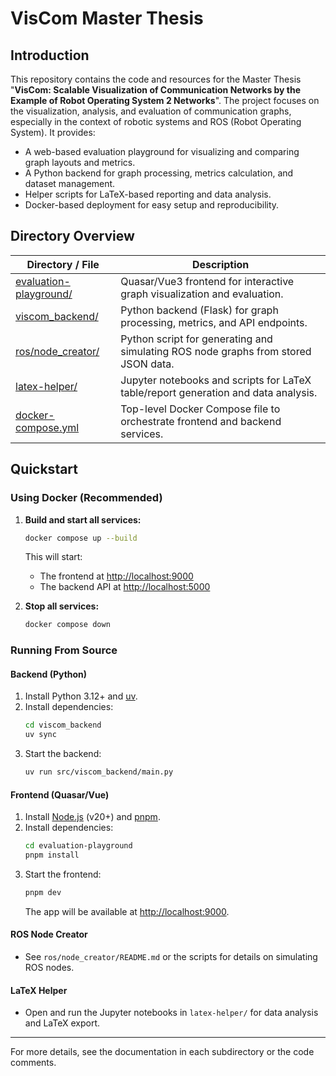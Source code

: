 # VisCom Master Thesis

## Introduction

This repository contains the code and resources for the Master Thesis "**VisCom: Scalable Visualization of Communication Networks by the Example of Robot Operating System 2 Networks**".
The project focuses on the visualization, analysis, and evaluation of communication graphs, especially in the context of robotic systems and ROS (Robot Operating System). It provides:

- A web-based evaluation playground for visualizing and comparing graph layouts and metrics.
- A Python backend for graph processing, metrics calculation, and dataset management.
- Helper scripts for LaTeX-based reporting and data analysis.
- Docker-based deployment for easy setup and reproducibility.

## Directory Overview

| Directory / File                                  | Description                                                                        |
| ------------------------------------------------- | ---------------------------------------------------------------------------------- |
| [evaluation-playground/](./evaluation-playground) | Quasar/Vue3 frontend for interactive graph visualization and evaluation.           |
| [viscom_backend/](./viscom_backend)               | Python backend (Flask) for graph processing, metrics, and API endpoints.           |
| [ros/node_creator/](./ros/node_creator)           | Python script for generating and simulating ROS node graphs from stored JSON data.  |
| [latex-helper/](./latex-helper)                   | Jupyter notebooks and scripts for LaTeX table/report generation and data analysis. |
| [docker-compose.yml](./docker-compose.yml)        | Top-level Docker Compose file to orchestrate frontend and backend services.        |

## Quickstart

### Using Docker (Recommended)

1. **Build and start all services:**
   ```bash
   docker compose up --build
   ```
   This will start:
   - The frontend at [http://localhost:9000](http://localhost:9000)
   - The backend API at [http://localhost:5000](http://localhost:5000)

2. **Stop all services:**
   ```bash
   docker compose down
   ```

### Running From Source

#### Backend (Python)

1. Install Python 3.12+ and [uv](https://github.com/astral-sh/uv).
2. Install dependencies:
   ```bash
   cd viscom_backend
   uv sync
   ```
3. Start the backend:
   ```bash
   uv run src/viscom_backend/main.py
   ```

#### Frontend (Quasar/Vue)

1. Install [Node.js](https://nodejs.org/) (v20+) and [pnpm](https://pnpm.io/).
2. Install dependencies:
   ```bash
   cd evaluation-playground
   pnpm install
   ```
3. Start the frontend:
   ```bash
   pnpm dev
   ```
   The app will be available at [http://localhost:9000](http://localhost:9000).

#### ROS Node Creator

- See `ros/node_creator/README.md` or the scripts for details on simulating ROS nodes.

#### LaTeX Helper

- Open and run the Jupyter notebooks in `latex-helper/` for data analysis and LaTeX export.

---

For more details, see the documentation in each subdirectory or the code comments.
